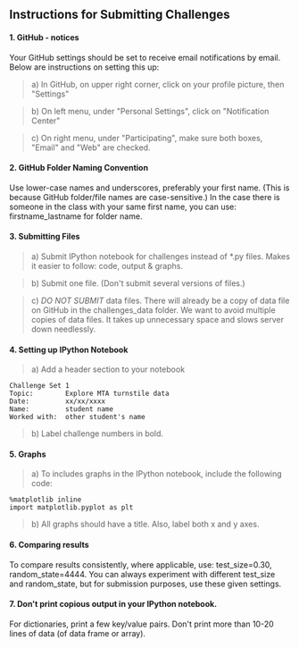 

## Instructions for Submitting Challenges

#### 1.  GitHub - notices
Your GitHub settings should be set to receive email notifications by email.  Below are instructions on setting this up:

>a) In GitHub, on upper right corner, click on your profile picture, then "Settings"

>b) On left menu, under "Personal Settings", click on "Notification Center"

>c) On right menu, under "Participating", make sure both boxes, "Email" and "Web" are checked.

#### 2.  GitHub Folder Naming Convention
Use lower-case names and underscores, preferably your first name.  (This is because GitHub folder/file names are case-sensitive.)  In the case there is someone in the class with your same first name, you can use:  firstname_lastname for folder name.

#### 3.  Submitting Files
>a) Submit IPython notebook for challenges instead of *.py files.  Makes it easier to follow:  code, output & graphs.

>b) Submit one file.  (Don't submit several versions of files.)

>c) *DO NOT SUBMIT* data files.  There will already be a copy of data file on GitHub in the challenges_data folder.  We want to avoid multiple copies of data files.  It takes up unnecessary space and slows server down needlessly.

#### 4.  Setting up IPython Notebook
>a) Add a header section to your notebook
```
Challenge Set 1
Topic:        Explore MTA turnstile data
Date:         xx/xx/xxxx
Name:         student name
Worked with:  other student's name
```

>b) Label challenge numbers in bold.

#### 5.  Graphs
>a) To includes graphs in the IPython notebook, include the following code:
```
%matplotlib inline
import matplotlib.pyplot as plt
```

>b) All graphs should have a title.  Also, label both x and y axes.

#### 6.  Comparing results
To compare results consistently, where applicable, use:  test_size=0.30, random_state=4444.  You can always experiment with different test_size and random_state, but for submission purposes, use these given settings.

#### 7.  Don't print copious output in your IPython notebook.
For dictionaries, print a few key/value pairs.  Don't print more than 10-20 lines of data (of data frame or array).
